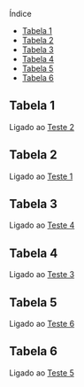Índice
- [Tabela 1](#tabela-1)
- [Tabela 2](#tabela-2)
- [Tabela 3](#tabela-3)
- [Tabela 4](#tabela-4)
- [Tabela 5](#tabela-5)
- [Tabela 6](#tabela-6)


## Tabela 1 
 Ligado ao [Teste 2](#tabela-2)
 
## Tabela 2
 Ligado ao [Teste 1](#tabela-1)
 
## Tabela 3
 Ligado ao [Teste 4](#tabela-4)
 
## Tabela 4
 Ligado ao [Teste 3](#tabela-3)
 
## Tabela 5
 Ligado ao [Teste 6](#tabela-6)
 
## Tabela 6
 Ligado ao [Teste 5](#tabela-5)

